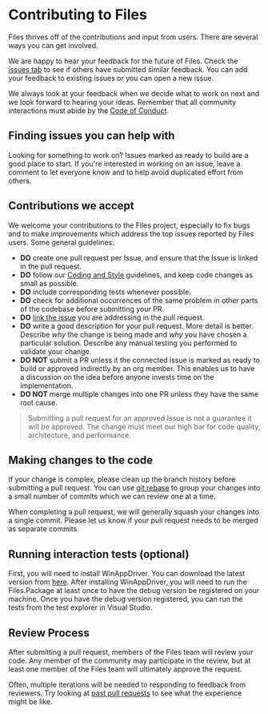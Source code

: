 # Contributing to Files
Files thrives off of the contributions and input from users. There are several ways you can get involved.

We are happy to hear your feedback for the future of Files. Check the
[issues tab](https://github.com/files-community/Files/issues) to see if others have
submitted similar feedback. You can add your feedback to existing issues or you can open a new issue.

We always look at your feedback when we decide what to work on next and we look forward to hearing your ideas. Remember that
all community interactions must abide by the [Code of Conduct](https://github.com/files-community/Files/blob/main/CODE_OF_CONDUCT.md).

## Finding issues you can help with
Looking for something to work on?
Issues marked as ready to build are a good place to start. If you're interested in working on an issue, leave a comment to let everyone know and to help
avoid duplicated effort from others.

## Contributions we accept
We welcome your contributions to the Files project, especially to fix bugs and to make
improvements which address the top issues reported by Files users. Some general guidelines:

* **DO** create one pull request per Issue, and ensure that the Issue is linked in the pull request.
* **DO** follow our [Coding and Style](https://files.community/docs/contributing/code-style) guidelines, and keep code changes as small as possible.
* **DO** include corresponding tests whenever possible.
* **DO** check for additional occurrences of the same problem in other parts of the codebase before submitting your PR.
* **DO** [link the issue](https://docs.github.com/en/github/managing-your-work-on-github/linking-a-pull-request-to-an-issue#manually-linking-a-pull-request-to-an-issue) you are addressing in the 
   pull request.
* **DO** write a good description for your pull request. More detail is better. Describe *why* the change is being 
   made and *why* you have chosen a particular solution. Describe any manual testing you performed to validate your change.
* **DO NOT** submit a PR unless it the connected issue is marked as ready to build or approved indirectly by an org member. 
   This enables us to have a discussion on the idea before anyone invests time on the implementation.
* **DO NOT** merge multiple changes into one PR unless they have the same root cause.

> Submitting a pull request for an approved Issue is not a guarantee it will be approved.
> The change must meet our high bar for code quality, architecture, and performance.

## Making changes to the code

If your change is complex, please clean up the branch history before submitting a pull request.
You can use [git rebase](https://docs.microsoft.com/en-us/azure/devops/repos/git/rebase#squash-local-commits)
to group your changes into a small number of commits which we can review one at a time.

When completing a pull request, we will generally squash your changes into a single commit. Please
let us know if your pull request needs to be merged as separate commits.

## Running interaction tests (optional)
First, you will need to install WinAppDriver. You can download the latest version from [here](https://github.com/microsoft/WinAppDriver/releases).
After installing WinAppDriver, you will need to run the Files.Package at least once to have the debug version be registered on your machine.
Once you have the debug version registered, you can run the tests from the test explorer in Visual Studio.

## Review Process
After submitting a pull request, members of the Files team will review your code. Any member of the community may
participate in the review, but at least one member of the Files team will ultimately approve
the request.

Often, multiple iterations will be needed to responding to feedback from reviewers. Try looking at
[past pull requests](https://github.com/files-community/Files/pulls?q=is%3Apr+is%3Aclosed) to see
what the experience might be like.
